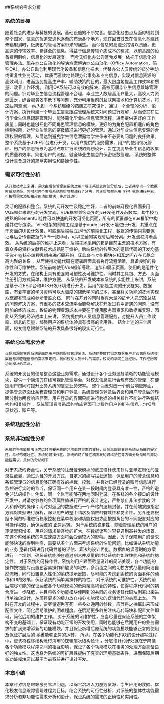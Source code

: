 ##系统的需求分析
### 系统的目标
随着社会的进步与科技的发展，基础设施的不断完善。信息化也由点及面的辐射到整个国家，信息的轨道交通也逐渐的布满各个地方，现在回首过去在信息化基建还未辐射到时，纸质化的管理方案带来的痛楚。
而今信息的高速公路得以贯通，更高速的传输效率、更健全的信息。得益于信息传输介质成本的缩减，以前高昂的设备费用制约，信息化的发展速度。
而今无纸化办公的蓬勃发展，依托于信息化的管理办法。现在办公自动化的解决方案解决办公自动化（Office Automation，简称OA），办公自动化利用现代化设备和信息化技术，代替办公人员传统的部分手动或重复性业务活动，
优质而高效地处理办公事务和业务信息，实现对信息资源的高效利用，进而达到提高生产率、辅助决策的目的，最大限度地提高工作效率和质量、改善工作环境。
利用OA系统可以有效的解决，高校历届毕业生信息跟踪管理的问题。针对毕业生信息流程管理不合理，毕业生人数居高用户量大，高校人力资源匮乏，综合服务效率低下等问题，充分利用当前的互联网技术和计算机技术，将这些问题
统一纳入到一个系统层级的范围去研究设计，通过一个合理的分析、设计方案、执行构建一个毕业生信息跟踪管理系统来对问题进行肢解，从而使其在进行毕业生信息跟踪管理时，能够简化毕业生信息管理流程，进而提供更好的
工作质量；同时也能够细化不同角色管理信息的模块，更好的为角色配置相适应的角色控制权限，对毕业生信息的密级情况进行更好的管理。通过对毕业生信息资源的合理权限的管理，从而达到避免学生信息泄露给学生带来不必要的问题的良好效果。
整个系统基于J2EE平台进行开发，以用户提供的服务需求、用户的使用情况管理、用户的信息密级为基准点来进行系统的规划设计，旨在提高毕业生信息的收集的质量和效率，简化用户的流程，健全毕业生信息的保密级数管理。
系统的整体设计具备良好的简单实用性和易操作性。
### 需求可行性分析
    从开发技术上来讲，系统由后台管理主系统及用户端子系统这两部分组成，二者共享同一个数据库信息资源。同时对两个管理系统前后端都进行了分离，两者后端都采用 SSM 框架进行开发，可按照需求添加相应的功能模块，并对其进行
灵活的配置和整合。系统的可开发性及稳定性好，二者的前端可视化界面采用VUE框架来进行的开发实现，VUE框架兼容众多的js开发组件及函数库，其中较为成熟的ElementUI组件可以快速的开发可视化页面，所有的页面都在Vue框架中构建并进行渲染。
Vue框架的前端工程是基于node.js开发环境进行开发，其重点在于页面的UI设计效果，可脱离后端独立运行的前端化工程，数据的传输只需要保证与后台传输数据的API一致即可，可以完全的实现前后端分离，开发流程清晰高效。
    从系统的后期的维护上来看，后端技术采用的都是目前主流的技术方案，有着众多的资料文献且技术成熟易于维护。后端系统的各层次的逻辑代码的开发均基于Spring核心编程思想来进行展开的，因此各个功能模块在相互之间存在低耦合高内聚的关系
，从而使得功能代码在逻辑层面具有执行流程清晰，具备良好的操作性和可维护性。系统前端使用Vue框架搭建，渲染和展示页面，使用的是组件化开发的方式，在结构上具有更强的可塑性及可维护性，同时其工具包、方法、页面注册引用方式简单，维护方便。
    从系统的开发成本和系统的实用性上来讲，系统是基于J2EE平台和JDK开发环境进行开发，运用的都是主流的开发框架、数据库，有着丰富的学习资料可以大弧度的降低学习的成本，甚至相关功能的技术实现方案都有现成的参考借鉴文档。
同时在开发的同时也有大量的技术人员沉淀总结的问题解决方案，有很多的技术交流平台能够解决在开发过程中遭遇的问题，没有附加的经济成本，系统的物理资源成本主要在于使用服务器资源和数据库资源，因此从系统的经济成本上来讲，
系统提供的人员信息管理服务，对提升人员工作效率、信息的质量，增强用户的系统体验具有很高的实用性。
结合上述的三个层面，校友信息跟踪系统的开发具备很好的现实可行性。

### 系统总体需求分析
    该信息跟踪管理系统是面向用户端的服务管理系统，系统的整体的需求依据用户对该管理系统收集信息和管理信息的需求来定的，例如校友人物卡片的需求，校友的学习生涯经历，工作经历等功能模块的需求，
系统的开发目的便是整合这些业务需求，通过设计各个业务逻辑清晰的功能管理模块，提供一个简洁的在线可视化管理平台，对校友信息进行合理有效的管理，在便捷用户的同时提升业务系统的信息业务效率。
整个系统对应一个前台响应界面，提供登录界面让系统管理员和用户登录，系统管理员登录后界面和用户登录后的界面分别为两套响应界面，用户登录的界面只能进行数据的相关操作不能进行系统结构的相关操作
，系统管理员登录后的响应界面可以操作用户的所有信息，包括登录状态，账户等。

### 系统功能性分析

### 系统非功能性分析
    系统的各功能模块正常运转需要系统的非功能性需求的支持，该信息跟踪管理系统从系统的安全性、系统的健壮性、系统的可操作性、系统的可扩展性和系统的可维护性等方面分析系统的非功能性需求，具体的分析如下
对于系统的安全性，关于系统的注册登录模块的底层设计使用针对登录定制化的登录拦截器，通过适当的开发方式，自定义的编写拦截逻辑，保证用户的登录信息和系统管理员的信息能够正确有效的拦截，校验。
并且对已经登录的账号信息进行监控进行实时的监听，保证同一个用户在某一段时间内登录具有唯一性，严格的避免非法的操作。例如，同一个账号能够在两地同时登录。在系统的各个接口的设计开发中，对请求参数的各项属性值进行严格的设计设定，严格禁止非法参数的
注入和修改的操作；同时对返回的数据进行一个严格的逻辑封装，并在前端按照指定方式对数据进行解析，保证用户的整个请求及响应的有效性和安全性。另外还要根据不同的标准进行权限控制在菜单权限和功能权限方面按照角色的不同配置对应的可操作权限，确保系统的
正常运转。
对于系统的稳定性，随着管理系统的用户的逐渐累积增多，用户的请求量逐步的扩大，在数据读写时容易遇到高并发的场景，在这个时候系统的响应速度方面将会受到较大的影响。因此，为了保障用户的请求能够快速的得到响应，需要从多个方面来考虑系统的性能问题。比如讲从系统功能的业务
逻辑代码进行代码性能的评估、算法的设计优化，数据库的读写时的方案进行一个规划，确保系统能够在遭遇到大并发量的时候系统的处理性能和系统的稳定性。
 对于系统的可操作性，系统的用户界面尽量设计的简洁美观，各个功能的操作按钮图片设置在容易操作和触发的地方，多页面之间的切换方式尽量的简洁自然流畅，同时设置更人性化的系统提示反馈，尽可能的考虑到系统的页面事件的动作和UI的效果，保证系统的简单易操作的特性。
 对于系统的可维护性，系统的前后端尽可能的保证系统各个功能模块的低内聚高耦合的特性，使得程序代码间的耦合度进一步降低，并且将各个功能模块使用到的共同的业务逻辑代码块剥离出来进行单独的设计，从而将更多的精力放在核心功能模块的逻辑代码的实现上去。
 同时在开发的过程中，要尽量避免写死一些多处通用的参数，应当将之抽离出来形成配置文件，简化后期维护的困难程度。在后期更多的关注核心代码块和配置文件即可，简化后期的维护工作。
对于系统的可维护性，应当尽量在保证系统的主体架构不变的基础上，保证现有功能正常的开发使用，同时也能够在后期用户的业务需求的扩展来增添新的功能模块，并且保证新增后原系统的功能模块能够正常的使用及保证扩展后的
系统能够正常的运转。
所以，在各个功能代码块的设计编写过程中，应该将程序结构进行清晰的逻辑层次结构设计 ，分层设计的好处就在于降低各个功能模块程序之间的相互影响，保证了各个功能模块在事务的处理方面具备良好的独立性。这也将为系统的可扩展性提供了夯实的环境基础条件，进而保障后期新功能模块可以基于当前系统进行设计开发。

### 本章小结
本章针对信息跟踪服务管理问题，以综合治理人力服务资源、学生应用的数据、优化校友信息跟踪管理过程为目标，结合系统的可行性分析，对系统的整体性功能需求分析和非功能性需求分析和设计，保证系统的需求的正确性和实用性。
